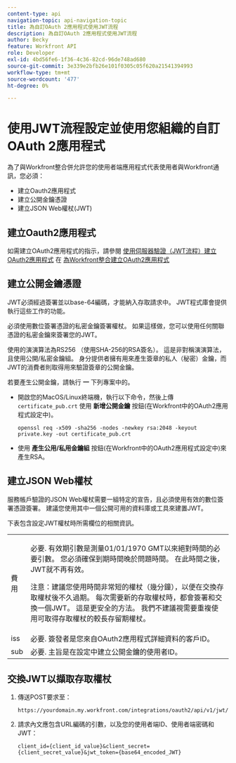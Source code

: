```yaml
---
content-type: api
navigation-topic: api-navigation-topic
title: 為自訂OAuth 2應用程式使用JWT流程
description: 為自訂OAuth 2應用程式使用JWT流程
author: Becky
feature: Workfront API
role: Developer
exl-id: 4bd56fe6-1f36-4c36-82cd-96de748ad680
source-git-commit: 3e339e2bfb26e101f0305c05f620a21541394993
workflow-type: tm+mt
source-wordcount: '477'
ht-degree: 0%

---
```


# 使用JWT流程設定並使用您組織的自訂OAuth 2應用程式

為了與Workfront整合併允許您的使用者端應用程式代表使用者與Workfront通訊，您必須：

* 建立Oauth2應用程式
* 建立公開金鑰憑證
* 建立JSON Web權杖(JWT)

## 建立Oauth2應用程式

如需建立OAuth2應用程式的指示，請參閱 [使用伺服器驗證（JWT流程）建立OAuth2應用程式](../../administration-and-setup/configure-integrations/create-oauth-application.md#create2) 在 [為Workfront整合建立OAuth2應用程式](../../administration-and-setup/configure-integrations/create-oauth-application.md)

## 建立公開金鑰憑證

JWT必須經過簽署並以base-64編碼，才能納入存取請求中。 JWT程式庫會提供執行這些工作的功能。

必須使用數位簽署憑證的私密金鑰簽署權杖。 如果這樣做，您可以使用任何關聯憑證的私密金鑰來簽署您的JWT。

使用的演演算法為RS256 （使用SHA-256的RSA簽名）。 這是非對稱演演算法，且使用公開/私密金鑰組。 身分提供者擁有用來產生簽章的私人（秘密）金鑰，而JWT的消費者則取得用來驗證簽章的公開金鑰。

若要產生公開金鑰，請執行 **一** 下列專案中的。

* 開啟您的MacOS/Linux終端機，執行以下命令，然後上傳 `certificate_pub.crt` 使用 **新增公開金鑰** 按鈕(在Workfront中的OAuth2應用程式設定中)。

  <!-- [Copy](javascript:void(0);) -->
  <pre><code>openssl req -x509 -sha256 -nodes -newkey rsa:2048 -keyout private.key -out certificate_pub.crt</code></pre>

* 使用 **產生公用/私用金鑰組** 按鈕(在Workfront中的OAuth2應用程式設定中)來產生RSA。

## 建立JSON Web權杖

服務帳戶驗證的JSON Web權杖需要一組特定的宣告，且必須使用有效的數位簽署憑證簽署。 建議您使用其中一個公開可用的資料庫或工具來建置JWT。

下表包含設定JWT權杖時所需欄位的相關資訊。

<table style="table-layout:auto"> 
 <col> 
 <col> 
 <tbody> 
  <tr> 
   <td role="rowheader">費用</td> 
   <td> <p>必要. 有效期引數是測量01/01/1970 GMT以來絕對時間的必要引數。 您必須確保到期時間晚於問題時間。 在此時間之後，JWT就不再有效。 </p> <p>注意：建議您使用時間非常短的權杖（幾分鐘），以便在交換存取權杖後不久過期。 每次需要新的存取權杖時，都會簽署和交換一個JWT。 這是更安全的方法。 我們不建議視需要重複使用可取得存取權杖的較長存留期權杖。</p> </td> 
  </tr> 
  <tr> 
   <td role="rowheader">iss</td> 
   <td>必要. 簽發者是您來自OAuth2應用程式詳細資料的客戶ID。</td> 
  </tr> 
  <tr> 
   <td role="rowheader">sub</td> 
   <td>必要. 主旨是在設定中建立公開金鑰的使用者ID。</td> 
  </tr> 
 </tbody> 
</table>

## 交換JWT以擷取存取權杖

1. 傳送POST要求至：

   <!-- [Copy](javascript:void(0);) -->
   <pre><code>https://yourdomain.my.workfront.com/integrations/oauth2/api/v1/jwt/exchange</code></pre>

1. 請求內文應包含URL編碼的引數，以及您的使用者端ID、使用者端密碼和JWT：

   <!-- [Copy](javascript:void(0);) -->
   <pre><code>client_id={client_id_value}&client_secret={client_secret_value}&jwt_token={base64_encoded_JWT}</code></pre>

 
